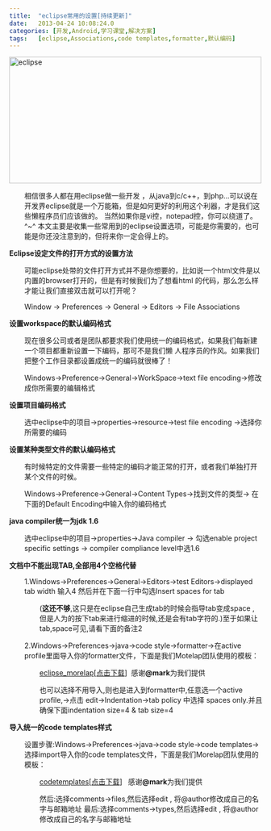 ```yaml
---
title:	"eclipse常用的设置[持续更新]"
date:	2013-04-24 10:08:24.0
categories:	[开发,Android,学习课堂,解决方案]
tags:	[eclipse,Associations,code templates,formatter,默认编码]
---
```


<a href="http://www.krislq.com/wp-content/uploads/2013/04/eclipse.jpg"><img class="size-full wp-image-718 aligncenter" alt="eclipse" src="http://www.krislq.com/wp-content/uploads/2013/04/eclipse.jpg" width="500" height="251" /></a>
<p style="padding-left: 30px;">相信很多人都在用eclipse做一些开发 ，从java到c/c++，到php...可以说在开发界eclipse就是一个万能箱，但是如何更好的利用这个利器，才是我们这些懒程序员们应该做的。
当然如果你是vi控，notepad控，你可以绕道了。^~^
本文主要是收集一些常用到的eclipse设置选项，可能是你需要的，也可能是你还没注意到的，但将来你一定会得上的。
<!--more--></p>
<strong>Eclipse设定文件的打开方式的设置方法</strong>
<p style="padding-left: 30px;">可能eclipse处带的文件打开方式并不是你想要的，比如说一个html文件是以内置的browser打开的，但是有时候我们为了想看html 的代码，那么怎么样才能让我们直接双击就可以打开呢？</p>
<p style="padding-left: 30px;">Window -&gt; Preferences -&gt; General -&gt; Editors -&gt; File Associations</p>
<strong>设置workspace的默认编码格式</strong>
<p style="padding-left: 30px;">现在很多公司或者是团队都要求我们使用统一的编码格式，如果我们每新建一个项目都重新设置一下编码，那可不是我们懒 人程序员的作风。如果我们把整个工作目录都设置成统一的编码就很棒了！</p>
<p style="padding-left: 30px;">Windows-&gt;Preference-&gt;General-&gt;WorkSpace-&gt;text file encoding-&gt;修改成你所需要的编辑格式</p>
<strong>设置项目编码格式</strong>
<p style="padding-left: 30px;">选中eclipse中的项目-&gt;properties-&gt;resource-&gt;test file encoding -&gt;选择你所需要的编码</p>
<strong>设置某种类型文件的默认编码格式</strong>
<p style="padding-left: 30px;">有时候特定的文件需要一些特定的编码才能正常的打开，或者我们单独打开某个文件的时候。</p>
<p style="padding-left: 30px;">Windows-&gt;Preference-&gt;General-&gt;Content Types-&gt;找到文件的类型-&gt; 在下面的Default Encoding中输入你的编码格式</p>
<strong>java compiler统一为jdk 1.6</strong>
<p style="padding-left: 30px;">选中eclipse中的项目-&gt;properties-&gt;Java compiler -&gt; 勾选enable project specific settings -&gt; compiler compliance level中选1.6</p>
<strong>文档中不能出现TAB,全部用4个空格代替</strong>
<p style="padding-left: 30px;">1.Windows-&gt;Preferences-&gt;General-&gt;Editors-&gt;test Editors-&gt;displayed tab width 输入4 然后并在下面一行中勾选Insert spaces for tab</p>
<p style="padding-left: 60px;">(<strong>这还不够</strong>,这只是在eclipse自己生成tab的时候会指导tab变成space , 但是人为的按下tab来进行缩进的时候,还是会有tab字符的.)至于如果让tab,space可见,请看下面的备注2</p>
<p style="padding-left: 30px;">2.Windows-&gt;Preferences-&gt;java-&gt;code style-&gt;formatter-&gt;在active profile里面导入你的formatter文件，下面是我们Motelap团队使用的模板：</p>
<p style="padding-left: 60px;"><a href="http://www.krislq.com/wp-content/uploads/2013/04/eclipse_morelap.zip">eclipse_morelap</a>[<a href="http://www.krislq.com/wp-content/uploads/2013/04/eclipse_morelap.zip">点击下载</a>]  感谢<strong>@mark</strong>为我们提供</p>
<p style="padding-left: 60px;">也可以选择不用导入,则也是进入到formatter中,任意选一个active profile,-&gt;点击 edit-&gt;Indentation-&gt;tab policy 中选择 spaces only.并且确保下面indentation size=4 &amp; tab size=4</p>
<strong>导入统一的code templates样式</strong>
<p style="padding-left: 30px;">设置步骤:Windows-&gt;Preferences-&gt;java-&gt;code style-&gt;code templates-&gt;选择import导入你的code templates文件，下面是我们Morelap团队使用的模板：</p>
<p style="padding-left: 60px;"><a href="http://www.krislq.com/wp-content/uploads/2013/04/codetemplates.zip">codetemplates</a>[<a href="http://www.krislq.com/wp-content/uploads/2013/04/codetemplates.zip">点击下载</a>]   感谢<strong>@mark</strong>为我们提供</p>
<p style="padding-left: 60px;">然后:选择comments-&gt;files,然后选择edit , 将@author修改成自己的名字与邮箱地址
最后:选择comments-&gt;types,然后选择edit , 将@author修改成自己的名字与邮箱地址</p>
